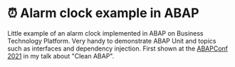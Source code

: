 # :alarm_clock: Alarm clock example in ABAP

Little example of an alarm clock implemented in ABAP on Business Technology Platform. Very handy to demonstrate ABAP Unit and topics such as interfaces and dependency injection. First shown at the [ABAPConf 2021](https://www.abapconf.org/) in my talk about "Clean ABAP".
